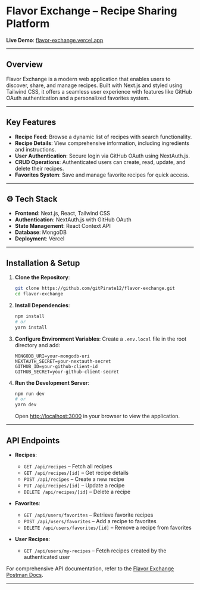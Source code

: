 #  Flavor Exchange – Recipe Sharing Platform

**Live Demo**: [flavor-exchange.vercel.app](https://flavor-exchange.vercel.app)

---

##  Overview

Flavor Exchange is a modern web application that enables users to discover, share, and manage recipes. Built with Next.js and styled using Tailwind CSS, it offers a seamless user experience with features like GitHub OAuth authentication and a personalized favorites system.

---

##  Key Features

- **Recipe Feed**: Browse a dynamic list of recipes with search functionality.
- **Recipe Details**: View comprehensive information, including ingredients and instructions.
- **User Authentication**: Secure login via GitHub OAuth using NextAuth.js.
- **CRUD Operations**: Authenticated users can create, read, update, and delete their recipes.
- **Favorites System**: Save and manage favorite recipes for quick access.

---

## ⚙️ Tech Stack

- **Frontend**: Next.js, React, Tailwind CSS
- **Authentication**: NextAuth.js with GitHub OAuth
- **State Management**: React Context API
- **Database**: MongoDB
- **Deployment**: Vercel

---

##  Installation & Setup

1. **Clone the Repository**:
   ```bash
   git clone https://github.com/gitPirate12/flavor-exchange.git
   cd flavor-exchange
   ```

2. **Install Dependencies**:
   ```bash
   npm install
   # or
   yarn install
   ```

3. **Configure Environment Variables**:
   Create a `.env.local` file in the root directory and add:
   ```env
   MONGODB_URI=your-mongodb-uri
   NEXTAUTH_SECRET=your-nextauth-secret
   GITHUB_ID=your-github-client-id
   GITHUB_SECRET=your-github-client-secret
   ```

4. **Run the Development Server**:
   ```bash
   npm run dev
   # or
   yarn dev
   ```

   Open [http://localhost:3000](http://localhost:3000) in your browser to view the application.

---

##  API Endpoints

- **Recipes**:
  - `GET /api/recipes` – Fetch all recipes
  - `GET /api/recipes/[id]` – Get recipe details
  - `POST /api/recipes` – Create a new recipe
  - `PUT /api/recipes/[id]` – Update a recipe
  - `DELETE /api/recipes/[id]` – Delete a recipe

- **Favorites**:
  - `GET /api/users/favorites` – Retrieve favorite recipes
  - `POST /api/users/favorites` – Add a recipe to favorites
  - `DELETE /api/users/favorites/[id]` – Remove a recipe from favorites

- **User Recipes**:
  - `GET /api/users/my-recipes` – Fetch recipes created by the authenticated user

For comprehensive API documentation, refer to the [Flavor Exchange Postman Docs](https://documenter.getpostman.com/view/26831435/2sB2cX91gb).

---


